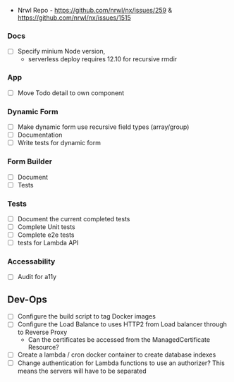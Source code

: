 - Nrwl Repo - https://github.com/nrwl/nx/issues/259 & https://github.com/nrwl/nx/issues/1515

### Docs

- [ ] Specify minium Node version,
  - serverless deploy requires 12.10 for recursive rmdir

### App

- [ ] Move Todo detail to own component

### Dynamic Form

- [ ] Make dynamic form use recursive field types (array/group)
- [ ] Documentation
- [ ] Write tests for dynamic form

### Form Builder

- [ ] Document
- [ ] Tests

### Tests

- [ ] Document the current completed tests
- [ ] Complete Unit tests
- [ ] Complete e2e tests
- [ ] tests for Lambda API

### Accessability

- [ ] Audit for a11y

## Dev-Ops

- [ ] Configure the build script to tag Docker images
- [ ] Configure the Load Balance to uses HTTP2 from Load balancer through to Reverse Proxy
  - Can the certificates be accessed from the ManagedCertificate Resource?
- [ ] Create a lambda / cron docker container to create database indexes
- [ ] Change authentication for Lambda functions to use an authorizer? This means the servers will have to be separated
